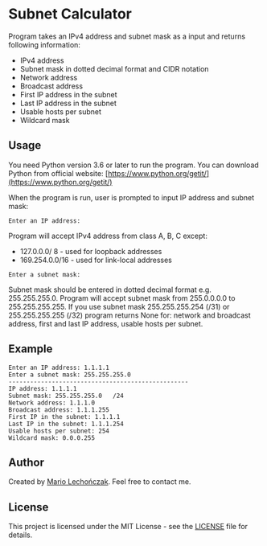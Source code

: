 # Subnet Calculator 

Program takes an IPv4 address and subnet mask as a input and returns following information:
- IPv4 address
- Subnet mask in dotted decimal format and CIDR notation
- Network address
- Broadcast address
- First IP address in the subnet
- Last IP address in the subnet 
- Usable hosts per subnet
- Wildcard mask 

## Usage 
You need Python version 3.6 or later to run the program. 
You can download Python from official website: [https://www.python.org/getit/](https://www.python.org/getit/)

When the program is run, user is prompted to input IP address and subnet mask:
```
Enter an IP address:
```

Program will accept IPv4 address from class A, B, C except: 
- 127.0.0.0/ 8 - used for loopback addresses
- 169.254.0.0/16 - used for link-local addresses

```
Enter a subnet mask:
```
Subnet mask should be entered in dotted decimal format e.g. 255.255.255.0. Program will accept subnet mask from 255.0.0.0.0 to 255.255.255.255. 
If you use subnet mask 255.255.255.254 (/31) or 255.255.255.255 (/32) program returns None for: network and broadcast address, first and last IP address, usable hosts per subnet. 

## Example
```
Enter an IP address: 1.1.1.1
Enter a subnet mask: 255.255.255.0
--------------------------------------------------
IP address: 1.1.1.1
Subnet mask: 255.255.255.0   /24
Network address: 1.1.1.0
Broadcast address: 1.1.1.255
First IP in the subnet: 1.1.1.1
Last IP in the subnet: 1.1.1.254
Usable hosts per subnet: 254
Wildcard mask: 0.0.0.255
```
## Author
Created by [Mario Lechończak](https://github.com//mlechonczak). Feel free to contact me.

## License
This project is licensed under the MIT License - see the [LICENSE](LICENSE) file for details.
